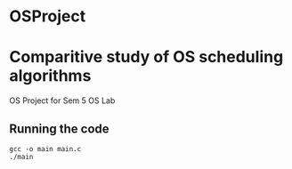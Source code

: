 # OSProject
# Comparitive study of OS scheduling algorithms  

OS Project for Sem 5 OS Lab

## Running the code
`gcc -o main main.c`  
`./main`  
 
